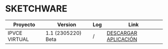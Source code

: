 # SKETCHWARE

| Proyecto | Version | Log | Link |
| --------- | --------- | --------- | --------- |
| IPVCE VIRTUAL | 1.1 (2305220) Beta | / | [DESCARGAR APLICACIÓN](https://github.com/MrJayrus/Hacksketch/raw/3b59e50051b99fc8f1b87a516645419752131d98/ipvce.apk) |
